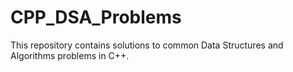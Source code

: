 # CPP_DSA_Problems
This repository contains solutions to common Data Structures and Algorithms problems in C++.
